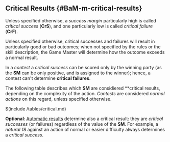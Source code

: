 ## Critical Results {#BaM-m-critical-results}

Unless specified otherwise, a *success margin* particularly high is
called *critical success* (**CrS**), and one particularly low is called 
*critical failure* (**CrF**).

Unless specified otherwise, critical successes and failures will
result in particularly good or bad outcomes; when not specified by 
the rules or the skill description, the Game Master will determine 
how the outcome exceeds a normal result. 

In a *contest* a *critical success* can be 
scored only by the winning party (as the **SM** can be only positive, and
is assigned to the winner); hence, a contest can't determine **critical failures**.

The following table describes which **SM** are considiered **critical results,
depending on the complexity of the action. *Contests* are considered *normal actions*
on this regard, unless specified otherwise.

$(include /tables/critical.md)

**Optional**: [Automatic results](#BaM-m-automatic-results) 
determine also a critical result: they
are *critical successes* (or failures) regardless of the value of the **SM**. 
For example, a *natural 18* against an action of normal or easier difficulty always
determines a *critical success*.
